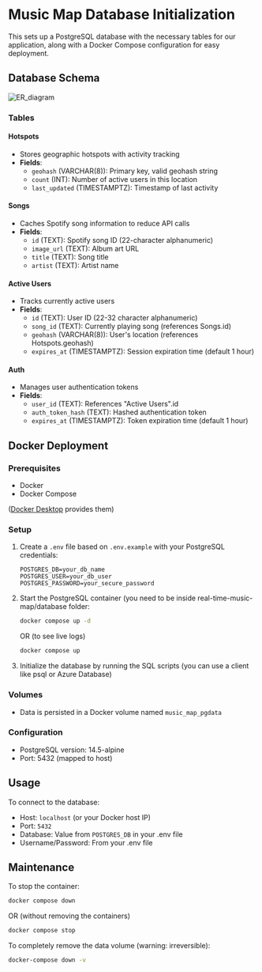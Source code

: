 # Music Map Database Initialization

This sets up a PostgreSQL database with the necessary tables for our application, along with a Docker Compose configuration for easy deployment.

## Database Schema
![ER_diagram](https://github.com/user-attachments/assets/454880f0-5374-405a-83be-d47537eddf0a)

### Tables

#### Hotspots
- Stores geographic hotspots with activity tracking
- **Fields**:
  - `geohash` (VARCHAR(8)): Primary key, valid geohash string
  - `count` (INT): Number of active users in this location
  - `last_updated` (TIMESTAMPTZ): Timestamp of last activity

#### Songs
- Caches Spotify song information to reduce API calls
- **Fields**:
  - `id` (TEXT): Spotify song ID (22-character alphanumeric)
  - `image_url` (TEXT): Album art URL
  - `title` (TEXT): Song title
  - `artist` (TEXT): Artist name

#### Active Users
- Tracks currently active users
- **Fields**:
  - `id` (TEXT): User ID (22-32 character alphanumeric)
  - `song_id` (TEXT): Currently playing song (references Songs.id)
  - `geohash` (VARCHAR(8)): User's location (references Hotspots.geohash)
  - `expires_at` (TIMESTAMPTZ): Session expiration time (default 1 hour)

#### Auth
- Manages user authentication tokens
- **Fields**:
  - `user_id` (TEXT): References "Active Users".id
  - `auth_token_hash` (TEXT): Hashed authentication token
  - `expires_at` (TIMESTAMPTZ): Token expiration time (default 1 hour)

## Docker Deployment

### Prerequisites
- Docker
- Docker Compose

([Docker Desktop](https://www.docker.com/products/docker-desktop/) provides them)


### Setup

1. Create a `.env` file based on `.env.example` with your PostgreSQL credentials:
   ```
   POSTGRES_DB=your_db_name
   POSTGRES_USER=your_db_user
   POSTGRES_PASSWORD=your_secure_password
   ```

2. Start the PostgreSQL container (you need to be inside real-time-music-map/database folder:
   ```bash
   docker compose up -d
   ```

   OR (to see live logs)
   ```bash
   docker compose up
   ```

3. Initialize the database by running the SQL scripts (you can use a client like psql or Azure Database)

### Volumes
- Data is persisted in a Docker volume named `music_map_pgdata`

### Configuration
- PostgreSQL version: 14.5-alpine
- Port: 5432 (mapped to host)

## Usage

To connect to the database:
- Host: `localhost` (or your Docker host IP)
- Port: `5432`
- Database: Value from `POSTGRES_DB` in your .env file
- Username/Password: From your .env file

## Maintenance

To stop the container:
```bash
docker compose down
```
OR (without removing the containers)
```bash
docker compose stop
```

To completely remove the data volume (warning: irreversible):
```bash
docker-compose down -v
```
